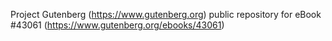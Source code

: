 Project Gutenberg (https://www.gutenberg.org) public repository for eBook #43061 (https://www.gutenberg.org/ebooks/43061)
